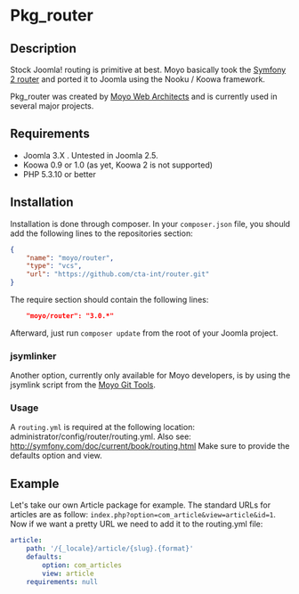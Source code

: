 # Pkg_router## DescriptionStock Joomla! routing is primitive at best. Moyo basically took the [Symfony 2 router](https://github.com/symfony/Routing) and ported it to Joomla using theNooku / Koowa framework.Pkg_router was created by [Moyo Web Architects](http://moyoweb.nl) and is currently used in several major projects.## Requirements* Joomla 3.X . Untested in Joomla 2.5.* Koowa 0.9 or 1.0 (as yet, Koowa 2 is not supported)* PHP 5.3.10 or better## InstallationInstallation is done through composer. In your `composer.json` file, you should add the following lines to the repositoriessection:```json{    "name": "moyo/router",    "type": "vcs",    "url": "https://github.com/cta-int/router.git"}```The require section should contain the following lines:```json    "moyo/router": "3.0.*"```Afterward, just run `composer update` from the root of your Joomla project.### jsymlinkerAnother option, currently only available for Moyo developers, is by using the jsymlink script from the [Moyo GitTools](https://github.com/derjoachim/moyo-git-tools).### UsageA `routing.yml` is required at the following location: administrator/config/router/routing.yml. Also see: http://symfony.com/doc/current/book/routing.htmlMake sure to provide the defaults option and view.## ExampleLet's take our own Article package for example. The standard URLs for articles are as follow: `index.php?option=com_article&view=article&id=1`.Now if we want a pretty URL we need to add it to the routing.yml file:```yamlarticle:    path: '/{_locale}/article/{slug}.{format}'    defaults:        option: com_articles        view: article    requirements: null```